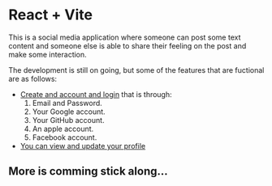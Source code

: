# React + Vite

This is a social media application where someone can post some text content and someone else is able to share their feeling on the post and make some interaction.

The development is still on going, but some of the features that are fuctional are as follows:

- [Create and account and login](https://myou-app.netlify.app/) that is through:</br>
  1. Email and Password.
  2. Your Google account.
  3. Your GitHub account.
  4. An apple account.
  5. Facebook account.
- [You can view and update your profile](https://myou-app.netlify.app/home)

## More is comming stick along...
